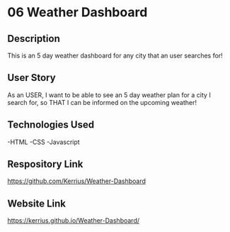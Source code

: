 # 06 Weather Dashboard

## Description
This is an 5 day weather dashboard for any city that an user searches for!


## User Story
As an USER,
I want to be able to see an 5 day weather plan for a city I search for,
so THAT I can be informed on the upcoming weather!

## Technologies Used
-HTML
-CSS
-Javascript



## Respository Link
https://github.com/Kerrius/Weather-Dashboard


## Website Link
https://kerrius.github.io/Weather-Dashboard/

